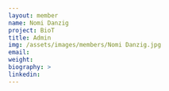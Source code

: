```yaml
---
layout: member
name: Nomi Danzig
project: BioT
title: Admin
img: /assets/images/members/Nomi Danzig.jpg
email:
weight: 
biography: >
linkedin:
---
```

